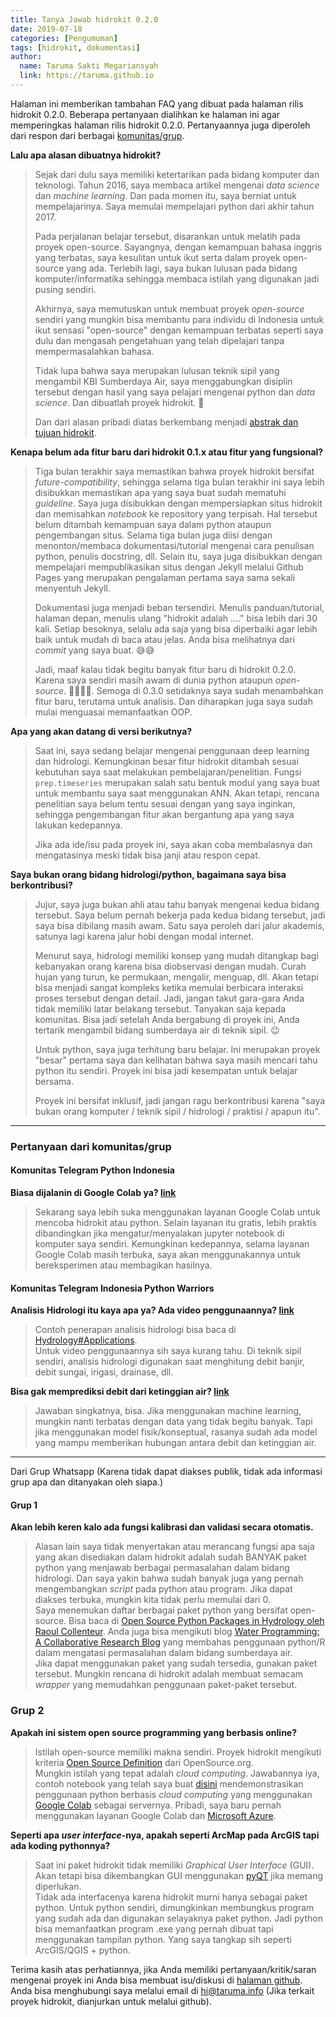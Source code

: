 ```yaml
---
title: Tanya Jawab hidrokit 0.2.0
date: 2019-07-18
categories: [Pengumuman]
tags: [hidrokit, dokumentasi]
author:
  name: Taruma Sakti Megariansyah
  link: https://taruma.github.io
---
```


Halaman ini memberikan tambahan FAQ yang dibuat pada halaman rilis hidrokit 0.2.0. Beberapa pertanyaan dialihkan ke halaman ini agar memperingkas halaman rilis hidrokit 0.2.0. Pertanyaannya juga diperoleh dari respon dari berbagai [komunitas/grup](#pertanyaan-dari-komunitasgrup). 

**Lalu apa alasan dibuatnya hidrokit?**
> Sejak dari dulu saya memiliki ketertarikan pada bidang komputer dan teknologi. Tahun 2016, saya membaca artikel mengenai _data science_ dan _machine learning_. Dan pada momen itu, saya berniat untuk mempelajarinya. Saya memulai mempelajari python dari akhir tahun 2017. 
> 
> Pada perjalanan belajar tersebut, disarankan untuk melatih pada proyek open-source. Sayangnya, dengan kemampuan bahasa inggris yang terbatas, saya kesulitan untuk ikut serta dalam proyek open-source yang ada. Terlebih lagi, saya bukan lulusan pada bidang komputer/informatika sehingga membaca istilah yang digunakan jadi pusing sendiri. 
> 
> Akhirnya, saya memutuskan untuk membuat proyek _open-source_ sendiri yang mungkin bisa membantu para individu di Indonesia untuk ikut sensasi "open-source" dengan kemampuan terbatas seperti saya dulu dan mengasah pengetahuan yang telah dipelajari tanpa mempermasalahkan bahasa.
> 
> Tidak lupa bahwa saya merupakan lulusan teknik sipil yang mengambil KBI Sumberdaya Air, saya menggabungkan disiplin tersebut dengan hasil yang saya pelajari mengenai python dan *data science*. Dan dibuatlah proyek hidrokit. 🎊
> 
> Dan dari alasan pribadi diatas berkembang menjadi [abstrak dan tujuan hidrokit](https://hidrokit.online/tentang-hidrokit).

**Kenapa belum ada fitur baru dari hidrokit 0.1.x atau fitur yang fungsional?**
> Tiga bulan terakhir saya memastikan bahwa proyek hidrokit bersifat _future-compatibility_, sehingga selama tiga bulan terakhir ini saya lebih disibukkan memastikan apa yang saya buat sudah mematuhi _guideline_. Saya juga disibukkan dengan mempersiapkan situs hidrokit dan memisahkan _notebook_ ke repository yang terpisah. Hal tersebut belum ditambah kemampuan saya dalam python ataupun pengembangan situs. Selama tiga bulan juga diisi dengan menonton/membaca dokumentasi/tutorial mengenai cara penulisan python, penulis docstring, dll. Selain itu, saya juga disibukkan dengan mempelajari mempublikasikan situs dengan Jekyll melalui Github Pages yang merupakan pengalaman pertama saya sama sekali menyentuh Jekyll.
> 
> Dokumentasi juga menjadi beban tersendiri. Menulis panduan/tutorial, halaman depan, menulis ulang "hidrokit adalah ...." bisa lebih dari 30 kali. Setiap besoknya, selalu ada saja yang bisa diperbaiki agar lebih baik untuk mudah di baca atau jelas. Anda bisa melihatnya dari _commit_ yang saya buat. 😅😅
> 
> Jadi, maaf kalau tidak begitu banyak fitur baru di hidrokit 0.2.0. Karena saya sendiri masih awam di dunia python ataupun _open-source_. 🙇‍♀️🙇‍♂️. Semoga di 0.3.0 setidaknya saya sudah menambahkan fitur baru, terutama untuk analisis. Dan diharapkan juga saya sudah mulai menguasai memanfaatkan OOP. 

**Apa yang akan datang di versi berikutnya?**
> Saat ini, saya sedang belajar mengenai penggunaan deep learning dan hidrologi. Kemungkinan besar fitur hidrokit ditambah sesuai kebutuhan saya saat melakukan pembelajaran/penelitian. Fungsi `prep.timeseries` merupakan salah satu bentuk modul yang saya buat untuk membantu saya saat menggunakan ANN. Akan tetapi, rencana penelitian saya belum tentu sesuai dengan yang saya inginkan, sehingga pengembangan fitur akan bergantung apa yang saya lakukan kedepannya.
> 
> Jika ada ide/isu pada proyek ini, saya akan coba membalasnya dan mengatasinya meski tidak bisa janji atau respon cepat. 

**Saya bukan orang bidang hidrologi/python, bagaimana saya bisa berkontribusi?**
> Jujur, saya juga bukan ahli atau tahu banyak mengenai kedua bidang tersebut. Saya belum pernah bekerja pada kedua bidang tersebut, jadi saya bisa dibilang masih awam. Satu saya peroleh dari jalur akademis, satunya lagi karena jalur hobi dengan modal internet. 
> 
> Menurut saya, hidrologi memiliki konsep yang mudah ditangkap bagi kebanyakan orang karena bisa diobservasi dengan mudah. Curah hujan yang turun, ke permukaan, mengalir, menguap, dll. Akan tetapi bisa menjadi sangat kompleks ketika memulai berbicara interaksi proses tersebut dengan detail. Jadi, jangan takut gara-gara Anda tidak memiliki latar belakang tersebut. Tanyakan saja kepada komunitas. Bisa jadi setelah Anda bergabung di proyek ini, Anda tertarik mengambil bidang sumberdaya air di teknik sipil. 😉
> 
> Untuk python, saya juga terhitung baru belajar. Ini merupakan proyek "besar" pertama saya dan kelihatan bahwa saya masih mencari tahu python itu sendiri. Proyek ini bisa jadi kesempatan untuk belajar bersama. 
> 
> Proyek ini bersifat inklusif, jadi jangan ragu berkontribusi karena "saya bukan orang komputer / teknik sipil / hidrologi / praktisi / apapun itu".

-----
### Pertanyaan dari komunitas/grup

#### Komunitas Telegram Python Indonesia

**Biasa dijalanin di Google Colab ya? [link](https://t.me/pythonID/123707)**
> Sekarang saya lebih suka menggunakan layanan Google Colab untuk mencoba hidrokit atau python. Selain layanan itu gratis, lebih praktis dibandingkan jika mengatur/menyalakan jupyter notebook di komputer saya sendiri. Kemungkinan kedepannya, selama layanan Google Colab masih terbuka, saya akan menggunakannya untuk bereksperimen atau membagikan hasilnya.

#### Komunitas Telegram Indonesia Python Warriors

**Analisis Hidrologi itu kaya apa ya? Ada video penggunaannya? [link](https://t.me/idpyplc/2791)**
> Contoh penerapan analisis hidrologi bisa baca di [Hydrology#Applications](https://en.wikipedia.org/wiki/Hydrology#Applications). <br>
> Untuk video penggunaannya sih saya kurang tahu. Di teknik sipil sendiri, analisis hidrologi digunakan saat menghitung debit banjir, debit sungai, irigasi, drainase, dll. 

**Bisa gak memprediksi debit dari ketinggian air? [link](https://t.me/idpyplc/2794)**
> Jawaban singkatnya, bisa. Jika menggunakan machine learning, mungkin nanti terbatas dengan data yang tidak begitu banyak. Tapi jika menggunakan model fisik/konseptual, rasanya sudah ada model yang mampu memberikan hubungan antara debit dan ketinggian air. 

----

Dari Grup Whatsapp (Karena tidak dapat diakses publik, tidak ada informasi grup apa dan ditanyakan oleh siapa.)

#### Grup 1

**Akan lebih keren kalo ada fungsi kalibrasi dan validasi secara otomatis.**
> Alasan lain saya tidak menyertakan atau merancang fungsi apa saja yang akan disediakan dalam hidrokit adalah sudah BANYAK paket python yang menjawab berbagai permasalahan dalam bidang hidrologi. Dan saya yakin bahwa sudah banyak juga yang pernah mengembangkan _script_ pada python atau program. Jika dapat diakses terbuka, mungkin kita tidak perlu memulai dari 0. <br>
> Saya menemukan daftar berbagai paket python yang bersifat open-source. Bisa baca di [Open Source Python Packages in Hydrology oleh Raoul Collenteur](https://github.com/raoulcollenteur/Python-Hydrology-Tools). Anda juga bisa mengikuti blog [Water Programming: A Collaborative Research Blog](https://waterprogramming.wordpress.com/) yang membahas penggunaan python/R dalam mengatasi permasalahan dalam bidang sumberdaya air. <br>
> Jika dapat menggunakan paket yang sudah tersedia, gunakan paket tersebut. Mungkin rencana di hidrokit adalah membuat semacam _wrapper_ yang memudahkan penggunaan paket-paket tersebut. 

### Grup 2

**Apakah ini sistem open source programming yang berbasis online?**
> Istilah open-source memiliki makna sendiri. Proyek hidrokit mengikuti kriteria [Open Source Definition](https://opensource.org/osd) dari OpenSource.org. <br>
> Mungkin istilah yang tepat adalah _cloud computing_. Jawabannya iya, contoh notebook yang telah saya buat [disini](https://nbviewer.jupyter.org/github/taruma/hidrokit-nb/blob/master/notebook/taruma_demo_ann_ka_2_0_0.ipynb) mendemonstrasikan penggunaan python berbasis _cloud computing_ yang menggunakan [Google Colab](https://colab.research.google.com/) sebagai servernya. Pribadi, saya baru pernah menggunakan layanan Google Colab dan [Microsoft Azure](http://azure.microsoft.com/en-us/).

**Seperti apa _user interface_-nya, apakah seperti ArcMap pada ArcGIS tapi ada koding pythonnya?**
> Saat ini paket hidrokit tidak memiliki _Graphical User Interface_ (GUI). Akan tetapi bisa dikembangkan GUI menggunakan [pyQT](https://riverbankcomputing.com/software/pyqt/intro) jika memang diperlukan. <br>
> Tidak ada interfacenya karena hidrokit murni hanya sebagai paket python. Untuk python sendiri, dimungkinkan membungkus program yang sudah ada dan digunakan selayaknya paket python. Jadi python bisa memanfaatkan program .exe yang pernah dibuat tapi menggunakan tampilan python. Yang saya tangkap sih seperti ArcGIS/QGIS + python.

Terima kasih atas perhatiannya, jika Anda memiliki pertanyaan/kritik/saran mengenai proyek ini Anda bisa membuat isu/diskusi di [halaman github](https://github.com/taruma/hidrokit/issues/new/choose). Anda bisa menghubungi saya melalui email di hi@taruma.info (Jika terkait proyek hidrokit, dianjurkan untuk melalui github).